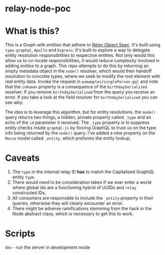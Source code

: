 # relay-node-poc

# What is this?
This is a Graph with entities that adhere to [Relay Object Spec](https://relay.dev/graphql/objectidentification.htm). It's built using `type-graphql`, `Apollo` and `Express`. It's built to explore a way to delegate entity resolution responsibilities to respective entities. Not only would this allow us to co-locate responsibilities, it would reduce complexity involved in adding entites to a graph. This repo attempts to do this by returning an empty metadata object in the `node()` resolver, which would then handoff resolution to concrete types, where we seek to modify the root element with real entity data. Invoke the request in `exmamples/singlePerson.gql` and note that the `isHuman` property is a consequence of the `birthdaySerialized` resolver. If you remove `birthdaySerialized` from the query you receive an error. If you take a look at the field resolver for `birthdaySerialized` you can see why.  
  
The idea is to leverage this algorithm, but for entity resolutions. the `node()` query returns two things, a hidden, private property called `_type` and an echo of the `id` parameter it received. The `_type` property is to suppress entity checks inside `graphql-js` by forcing GraphQL to trust us on the type info being returned by the `node()` query. I've added a new property on the `Movie` model called `_entity`, which preforms the entity lookup.  
# Caveats
1. The `type` in the internal relay ID **has** to match the Capitalized GraphQL entity `type`.   
1. There would need to be consideration taken if we ever enter a world where global ids are a functioning hybrid of UUIDs and `relay` constructed IDs.  
2. All consumers are responsible to include the `_entity` property in their queries, otherwise they will clearly encounter an error.
3. There might be adverse ramifications stemming from the hack in the Node abstract class, which is necessary to get this to work. 


# Scripts 
`dev` - run the server in development mode
